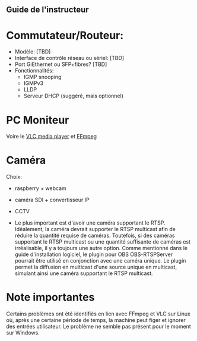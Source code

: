 Guide de l'instructeur
----------------------

# Commutateur/Routeur:

* Modèle: [TBD]
* Interface de contrôle réseau ou sériel: [TBD]
* Port GiEthernet ou SFP+fibres? [TBD]
* Fonctionnalités:
    * IGMP snooping
    * IGMPv3
    * LLDP
    * Serveur DHCP (suggéré, mais optionnel)

# PC Moniteur 

Voire le [VLC media player](https://www.videolan.org/vlc/) et [FFmpeg](https://ffmpeg.org/)

# Caméra

Choix:

* raspberry + webcam
* caméra SDI + convertisseur IP
* CCTV

* Le plus important est d'avoir une caméra supportant le RTSP. Idéalement, la caméra devrait supporter le RTSP multicast afin de réduire la quantité requise de caméras. Toutefois, si des caméras supportant le RTSP multicast ou une quantité suffisante de caméras est irréalisable, il y a toujours une autre option. Comme mentionné dans le guide d'installation logiciel, le plugin pour OBS OBS-RTSPServer pourrait être utilisé en conjonction avec une caméra unique. Le plugin permet la diffusion en multicast d'une source unique en multicast, simulant ainsi une caméra supportant le RTSP multicast.


# Note importantes

Certains problèmes ont été identifiés en lien avec FFmpeg et VLC sur Linux où, après une certaine période de temps, la machine peut figer et ignorer des entrées utilisateur. Le problème ne semble pas présent pour le moment sur Windows.